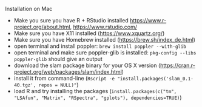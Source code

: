 Installation on Mac

- Make you sure you have R + RStudio installed https://www.r-project.org/about.html, https://www.rstudio.com/
- Make sure you have X11 installed (https://www.xquartz.org/)
- Make sure you have Homebrew installed (https://brew.sh/index_de.html)
- open terminal and install poppler: ```brew install poppler --with-glib```
- open terminal and make sure poppler-glib is installed: ```pkg-config --libs poppler-glib``` should give an output
- download the slam package binary for your OS X version (https://cran.r-project.org/web/packages/slam/index.html)
- install it from command-line (```Rscript -e "install.packages('slam_0.1-40.tgz', repos = NULL)"```)
- load R and try installing the packages (```install.packages(c("tm", "LSAfun", "Matrix", "RSpectra", "gplots"), dependencies=TRUE)```)
